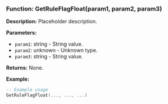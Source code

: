 ### Function: GetRuleFlagFloat(param1, param2, param3)

**Description:**
Placeholder description.

**Parameters:**
- `param1`: string - String value.
- `param2`: unknown - Unknown type.
- `param3`: string - String value.

**Returns:** None.

**Example:**

```lua
-- Example usage
GetRuleFlagFloat(..., ..., ...)
```
